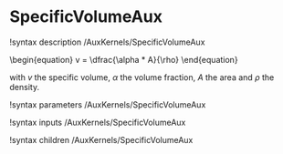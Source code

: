 # SpecificVolumeAux

!syntax description /AuxKernels/SpecificVolumeAux

\begin{equation}
v = \dfrac{\alpha * A}{\rho}
\end{equation}

with $v$ the specific volume, $\alpha$ the volume fraction, $A$ the area and $\rho$ the density.

!syntax parameters /AuxKernels/SpecificVolumeAux

!syntax inputs /AuxKernels/SpecificVolumeAux

!syntax children /AuxKernels/SpecificVolumeAux
